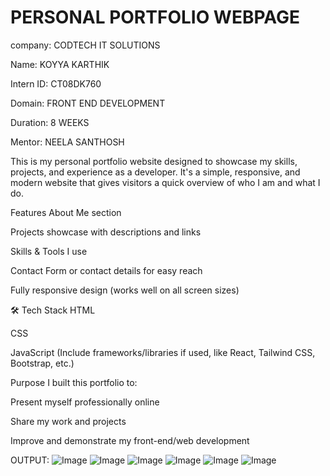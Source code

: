 # PERSONAL PORTFOLIO WEBPAGE

company: CODTECH IT SOLUTIONS

Name: KOYYA KARTHIK

Intern ID: CT08DK760

Domain: FRONT END DEVELOPMENT

Duration: 8 WEEKS

Mentor: NEELA SANTHOSH

This is my personal portfolio website designed to showcase my skills, projects, and experience as a developer. It's a simple, responsive, and modern website that gives visitors a quick overview of who I am and what I do.

Features
About Me section

Projects showcase with descriptions and links

Skills & Tools I use

Contact Form or contact details for easy reach

Fully responsive design (works well on all screen sizes)

🛠 Tech Stack
HTML

CSS

JavaScript
(Include frameworks/libraries if used, like React, Tailwind CSS, Bootstrap, etc.)

 Purpose
I built this portfolio to:

Present myself professionally online

Share my work and projects

Improve and demonstrate my front-end/web development 

OUTPUT:
![Image](https://github.com/user-attachments/assets/b9e7a09a-51d4-418c-b279-aaec7ecb123a)
![Image](https://github.com/user-attachments/assets/abe664ca-1025-4aff-b0db-16d9468e0aea)
![Image](https://github.com/user-attachments/assets/f642d59a-f00c-4d53-80ae-282449575ac3)
![Image](https://github.com/user-attachments/assets/79d2687f-076e-463b-9c93-ce6eb300a707)
![Image](https://github.com/user-attachments/assets/92fe351c-4151-45fe-bee1-5c7f87989861)
![Image](https://github.com/user-attachments/assets/c8c55e62-26fe-4ff8-85bc-a8b118f794c8)





